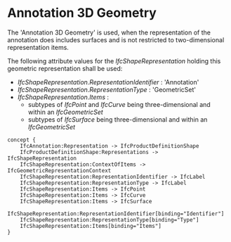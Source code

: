 Annotation 3D Geometry
======================

The 'Annotation 3D Geometry' is used, when the representation of the annotation does includes surfaces and is not restricted to two-dimensional representation items.

The following attribute values for the _IfcShapeRepresentation_ holding this geometric representation shall be used:

*  _IfcShapeRepresentation_._RepresentationIdentifier_ : 'Annotation' 
*  _IfcShapeRepresentation_._RepresentationType_ : 'GeometricSet' 
* _IfcShapeRepresentation_._Items_ : 
    * subtypes of _IfcPoint_ and _IfcCurve_ being three-dimensional and within an _IfcGeometricSet_
    * subtypes of _IfcSurface_ being three-dimensional and within an _IfcGeometricSet_

```
concept {
    IfcAnnotation:Representation -> IfcProductDefinitionShape
    IfcProductDefinitionShape:Representations -> IfcShapeRepresentation
    IfcShapeRepresentation:ContextOfItems -> IfcGeometricRepresentationContext
    IfcShapeRepresentation:RepresentationIdentifier -> IfcLabel
    IfcShapeRepresentation:RepresentationType -> IfcLabel
    IfcShapeRepresentation:Items -> IfcPoint
    IfcShapeRepresentation:Items -> IfcCurve
    IfcShapeRepresentation:Items -> IfcSurface
    IfcShapeRepresentation:RepresentationIdentifier[binding="Identifier"]
    IfcShapeRepresentation:RepresentationType[binding="Type"]
    IfcShapeRepresentation:Items[binding="Items"]
}
```
